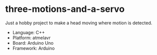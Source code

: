 # three-motions-and-a-servo

Just a hobby project to make a head moving where motion is detected.

* Language: C++
* Platform: atmelavr
* Board: Arduino Uno
* Framework: Arduino
